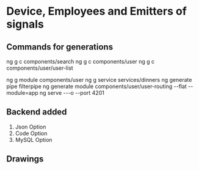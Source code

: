 # Device, Employees and Emitters of signals

## Commands for generations

ng g c components/search
ng g c components/user
ng g c components/user/user-list

ng g module components/user
ng g service services/dinners
ng generate pipe filterpipe
ng generate module components/user/user-routing --flat --module=app
ng serve ---o --port 4201 


## Backend added

1. Json Option
2. Code Option
3. MySQL Option

## Drawings
